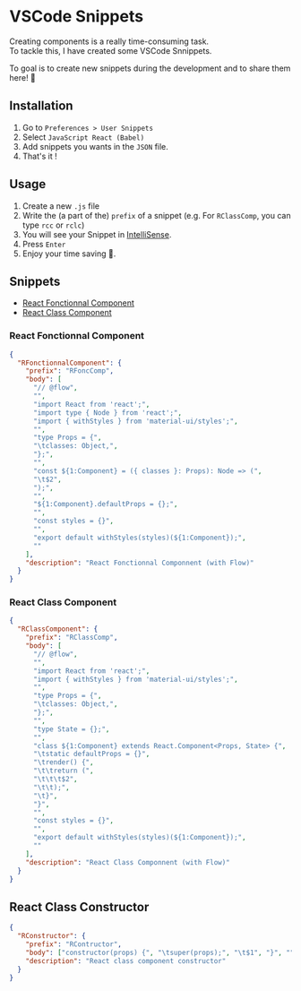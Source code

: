 # VSCode Snippets

Creating components is a really time-consuming task.<br>
To tackle this, I have created some VSCode Snnippets.

To goal is to create new snippets during the development and to share them here! 💪

## Installation

1. Go to `Preferences > User Snippets`
2. Select `JavaScript React (Babel)`
3. Add snippets you wants in the `JSON` file.
4. That's it !

## Usage

1. Create a new `.js` file
2. Write the (a part of the) `prefix` of a snippet (e.g. For `RClassComp`, you can type `rcc` or `rclc`)
3. You will see your Snippet in [IntelliSense](https://code.visualstudio.com/docs/editor/intellisense).
4. Press `Enter`
5. Enjoy your time saving 🤗.

## Snippets

* [React Fonctionnal Component](#react-fonctionnal-component)
* [React Class Component](#react-class-component)

### React Fonctionnal Component

```json
{
  "RFonctionnalComponent": {
    "prefix": "RFoncComp",
    "body": [
      "// @flow",
      "",
      "import React from 'react';",
      "import type { Node } from 'react';",
      "import { withStyles } from 'material-ui/styles';",
      "",
      "type Props = {",
      "\tclasses: Object,",
      "};",
      "",
      "const ${1:Component} = ({ classes }: Props): Node => (",
      "\t$2",
      ");",
      "",
      "${1:Component}.defaultProps = {};",
      "",
      "const styles = {}",
      "",
      "export default withStyles(styles)(${1:Component});",
      ""
    ],
    "description": "React Fonctionnal Componnent (with Flow)"
  }
}
```

### React Class Component

```json
{
  "RClassComponent": {
    "prefix": "RClassComp",
    "body": [
      "// @flow",
      "",
      "import React from 'react';",
      "import { withStyles } from 'material-ui/styles';",
      "",
      "type Props = {",
      "\tclasses: Object,",
      "};",
      "",
      "type State = {};",
      "",
      "class ${1:Component} extends React.Component<Props, State> {",
      "\tstatic defaultProps = {}",
      "\trender() {",
      "\t\treturn (",
      "\t\t\t$2",
      "\t\t);",
      "\t}",
      "}",
      "",
      "const styles = {}",
      "",
      "export default withStyles(styles)(${1:Component});",
      ""
    ],
    "description": "React Class Componnent (with Flow)"
  }
}
```

## React Class Constructor

```json
{
  "RConstructor": {
    "prefix": "RContructor",
    "body": ["constructor(props) {", "\tsuper(props);", "\t$1", "}", ""],
    "description": "React class component constructor"
  }
}
```
